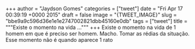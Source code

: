 
+++
author = "Jaydson Gomes"
categories = ["tweet"]
date = "Fri Apr 17 00:39:19 +0000 2015"
draft = false
image = "{TWEET_IMAGE}"
slug = "bbe9a9c596d36e1e1e2747002821dbb45160e0db"
tags = ["tweet"]
title = """Existe o momento na vida ..."""
+++
Existe o momento na vida de 1 homem em que é preciso ser homem. Macho. Tomar as rédias da situação. Esse momento não é quando aparece 1 rato
